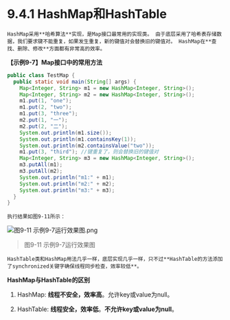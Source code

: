 # 9.4.1 HashMap和HashTable

    HashMap采用**哈希算法**实现，是Map接口最常用的实现类。 由于底层采用了哈希表存储数据，我们要求键不能重复，如果发生重复，新的键值对会替换旧的键值对。 HashMap在**查找、删除、修改**方面都有非常高的效率。

**【示例9-7】Map接口中的常用方法**

```java
public class TestMap {
  public static void main(String[] args) {
    Map<Integer, String> m1 = new HashMap<Integer, String>();
    Map<Integer, String> m2 = new HashMap<Integer, String>();
    m1.put(1, "one");
    m1.put(2, "two");
    m1.put(3, "three");
    m2.put(1, "一");
    m2.put(2, "二");
    System.out.println(m1.size());
    System.out.println(m1.containsKey(1));
    System.out.println(m2.containsValue("two"));
    m1.put(3, "third"); //键重复了，则会替换旧的键值对
    Map<Integer, String> m3 = new HashMap<Integer, String>();
    m3.putAll(m1);
    m3.putAll(m2);
    System.out.println("m1:" + m1);
    System.out.println("m2:" + m2);
    System.out.println("m3:" + m3);
  }
}
```

    执行结果如图9-11所示：

![图9-11 示例9-7运行效果图.png](https://www.sxt.cn/360shop/Public/admin/UEditor/20170524/1495617739123587.png)

> 图9-11 示例9-7运行效果图

    HashTable类和HashMap用法几乎一样，底层实现几乎一样，只不过**HashTable的方法添加了synchronized关键字确保线程同步检查，效率较低**。

**HashMap与HashTable的区别**

1. HashMap: **线程不安全，效率高**。允许key或value为null。

2. HashTable: **线程安全，效率低**。**不允许key或value为null**。